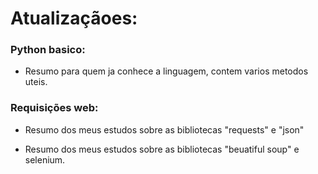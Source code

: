 # Atualizaçãoes:

### Python basico:

- Resumo para quem ja conhece a linguagem, contem varios metodos uteis.

### Requisições web:

- Resumo dos meus estudos sobre as bibliotecas "requests" e "json"

- Resumo dos meus estudos sobre as bibliotecas 
"beuatiful soup" e selenium.
